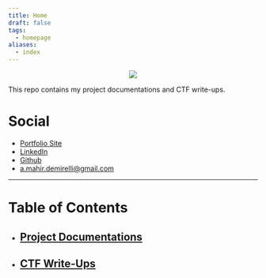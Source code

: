```yaml
---
title: Home
draft: false
tags:
  - homepage
aliases:
  - index
---
```

<div style="text-align: center;">
<img src="/static/index/amd.png"/>
</div>

This repo contains my project documentations and CTF write-ups.

# Social

- [Portfolio Site](https://ahmetmahirdemirelli.com)
- [LinkedIn](https://www.linkedin.com/in/ahmet-mahir-demirelli/)
- [Github](https://github.com/Ahmet-MahirDEMIRELLI)
- [a.mahir.demirelli@gmail.com](mailto:ahmetmahirdemirelli.com)

---

# Table of Contents

- ## [Project Documentations](/Project-Documentations)
- ## [CTF Write-Ups](/CTF-Write-Ups)


